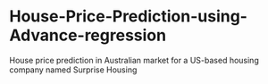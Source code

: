 # House-Price-Prediction-using-Advance-regression
House price prediction in Australian market for a US-based housing company named Surprise Housing
